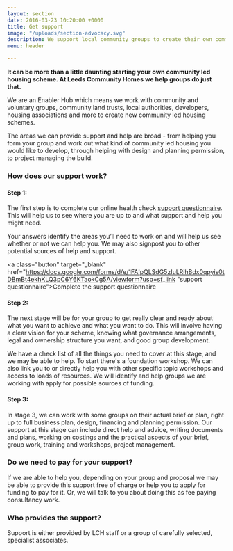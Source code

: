 ```yaml
---
layout: section
date: 2016-03-23 10:20:00 +0000
title: Get support
image: "/uploads/section-advocacy.svg"
description: We support local community groups to create their own community housing
menu: header

---
```

**It can be more than a little daunting starting your own community led housing scheme. At Leeds Community Homes we help groups do just that.**

We are an Enabler Hub which means we work with community and voluntary groups, community land trusts, local authorities, developers, housing associations and more to create new community led housing schemes.

The areas we can provide support and help are broad - from helping you form your group and work out what kind of community led housing you would like to develop, through helping with design and planning permission, to project managing the build.

### **How does our support work?**

#### Step 1:

The first step is to complete our online health check [support questionnaire](https://docs.google.com/forms/d/e/1FAIpQLSdG5zIuLRihBdx0qpyis0tDBmBt4ekhKLQ3pC6Y6KTaokCg5A/viewform?usp=sf_link "support questionnaire"). This will help us to see where you are up to and what support and help you might need.

Your answers identify the areas you’ll need to work on and will help us see whether or not we can help you. We may also signpost you to other potential sources of help and support.

<a class="button" target="_blank" href="https://docs.google.com/forms/d/e/1FAIpQLSdG5zIuLRihBdx0qpyis0tDBmBt4ekhKLQ3pC6Y6KTaokCg5A/viewform?usp=sf_link "support questionnaire">Complete the support questionnaire</a>

#### Step 2:

The next stage will be for your group to get really clear and ready about what you want to achieve and what you want to do. This will involve having a clear vision for your scheme, knowing what governance arrangements, legal and ownership structure you want, and good group development.

We have a check list of all the things you need to cover at this stage, and we may be able to help. To start there's a foundation workshop. We can also link you to or directly help you with other specific topic workshops and access to loads of resources. We will identify and help groups we are working with apply for possible sources of funding.

#### Step 3:

In stage 3, we can work with some groups on their actual brief or plan, right up to full business plan, design, financing and planning permission. Our support at this stage can include direct help and advice, writing documents and plans, working on costings and the practical aspects of your brief, group work, training and workshops, project management.

### **Do we need to pay for your support?**

If we are able to help you, depending on your group and proposal we may be able to provide this support free of charge or help you to apply for funding to pay for it. Or, we will talk to you about doing this as fee paying consultancy work.

### **Who provides the support?**

Support is either provided by LCH staff or a group of carefully selected, specialist associates.